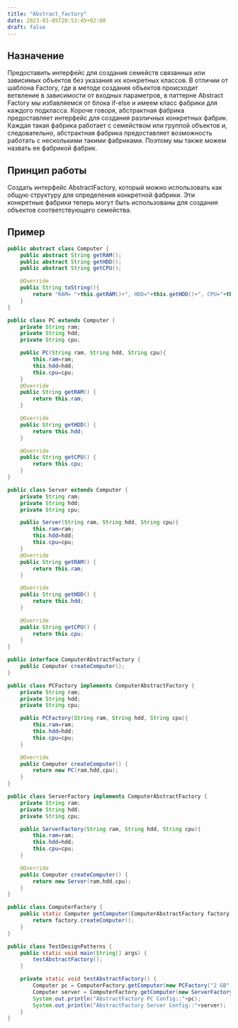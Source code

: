 ```yaml
---
title: "Abstract_factory"
date: 2023-03-05T20:53:45+02:00
draft: false
---
```


## Назначение

Предоставить интерфейс для создания семейств связанных или зависимых объектов без указания их конкретных классов.
В отличии от шаблона Factory, где в методе создания объектов происходит ветвление в зависимости от входных параметров, в паттерне Abstract Factory мы избавляемся от блока if-else и имеем класс фабрики для каждого подкласса.
Короче говоря, абстрактная фабрика предоставляет интерфейс для создания различных конкретных фабрик. Каждая такая фабрика работает с семейством или группой объектов и, следовательно, абстрактная фабрика предоставляет возможность работать с несколькими такими фабриками. Поэтому мы также можем назвать ее фабрикой фабрик.

## Принцип работы

Cоздать интерфейс AbstractFactory, который можно использовать как общую структуру для определения конкретной фабрики. Эти конкретные фабрики теперь могут быть использованы для создания объектов соответствующего семейства.

## Пример

```java
public abstract class Computer {
    public abstract String getRAM();
    public abstract String getHDD();
    public abstract String getCPU();

    @Override
    public String toString(){
        return "RAM= "+this.getRAM()+", HDD="+this.getHDD()+", CPU="+this.getCPU();
    }
}

public class PC extends Computer {
    private String ram;
    private String hdd;
    private String cpu;

    public PC(String ram, String hdd, String cpu){
        this.ram=ram;
        this.hdd=hdd;
        this.cpu=cpu;
    }
    @Override
    public String getRAM() {
        return this.ram;
    }

    @Override
    public String getHDD() {
        return this.hdd;
    }

    @Override
    public String getCPU() {
        return this.cpu;
    }
}

public class Server extends Computer {
    private String ram;
    private String hdd;
    private String cpu;

    public Server(String ram, String hdd, String cpu){
        this.ram=ram;
        this.hdd=hdd;
        this.cpu=cpu;
    }
    @Override
    public String getRAM() {
        return this.ram;
    }

    @Override
    public String getHDD() {
        return this.hdd;
    }

    @Override
    public String getCPU() {
        return this.cpu;
    }
}

public interface ComputerAbstractFactory {
	public Computer createComputer();
}

public class PCFactory implements ComputerAbstractFactory {
	private String ram;
	private String hdd;
	private String cpu;

	public PCFactory(String ram, String hdd, String cpu){
		this.ram=ram;
		this.hdd=hdd;
		this.cpu=cpu;
	}

	@Override
	public Computer createComputer() {
		return new PC(ram,hdd,cpu);
	}
}

public class ServerFactory implements ComputerAbstractFactory {
	private String ram;
	private String hdd;
	private String cpu;

	public ServerFactory(String ram, String hdd, String cpu){
		this.ram=ram;
		this.hdd=hdd;
		this.cpu=cpu;
	}

	@Override
	public Computer createComputer() {
		return new Server(ram,hdd,cpu);
	}
}

public class ComputerFactory {
	public static Computer getComputer(ComputerAbstractFactory factory){
		return factory.createComputer();
	}
}

public class TestDesignPatterns {
	public static void main(String[] args) {
		testAbstractFactory();
	}

	private static void testAbstractFactory() {
		Computer pc = ComputerFactory.getComputer(new PCFactory("2 GB","500 GB","2.4 GHz"));
		Computer server = ComputerFactory.getComputer(new ServerFactory("16 GB","1 TB","2.9 GHz"));
		System.out.println("AbstractFactory PC Config::"+pc);
		System.out.println("AbstractFactory Server Config::"+server);
	}
}
```
